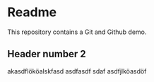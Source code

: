 # Readme

This repository contains a Git and Github demo.

## Header number 2

akasdflököalskfasd
asdfasdf
sdaf
asdfjlköasdöf